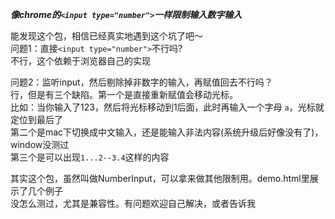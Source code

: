 _**像chrome的`<input type="number">`一样限制输入数字输入**_

能发现这个包，相信已经真实地遇到这个坑了吧～  
问题1：直接`<input type="number">`不行吗?  
不行，这个依赖于浏览器自己的实现

问题2：监听input，然后剔除掉非数字的输入，再赋值回去不行吗？  
行，但是有三个缺陷。第一个是直接重新赋值会移动光标。  
比如：当你输入了123，然后将光标移动到1后面，此时再输入一个字母 `a`，光标就定位到最后了  
第二个是mac下切换成中文输入，还是能输入非法内容(系统升级后好像没有了)，window没测过  
第三个是可以出现`1...2--3.4`这样的内容

其实这个包，虽然叫做NumberInput，可以拿来做其他限制用。demo.html里展示了几个例子  
没怎么测过，尤其是兼容性。有问题欢迎自己解决，或者告诉我
